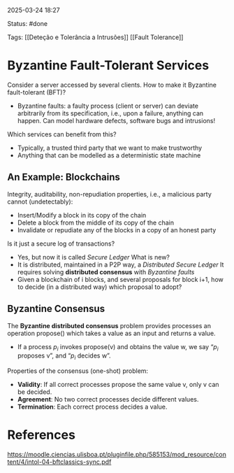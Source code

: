 2025-03-24 18:27

Status: #done 

Tags: [[Deteção e Tolerância a Intrusões]] [[Fault Tolerance]] 

# Byzantine Fault-Tolerant Services

Consider a server accessed by several clients.
How to make it Byzantine fault-tolerant (BFT)?
- Byzantine faults: a faulty process (client or server) can deviate arbitrarily from its specification, i.e., upon a failure, anything can happen. Can model hardware defects, software bugs and intrusions!

Which services can benefit from this?
- Typically, a trusted third party that we want to make trustworthy
- Anything that can be modelled as a deterministic state machine

## An Example: Blockchains

Integrity, auditability, non-repudiation properties, i.e., a malicious party cannot (undetectably):
- Insert/Modify a block in its copy of the chain
- Delete a block from the middle of its copy of the chain
- Invalidate or repudiate any of the blocks in a copy of an honest party

Is it just a secure log of transactions?
- Yes, but now it is called *Secure Ledger*
What is new?
- It is distributed, maintained in a P2P way, a *Distributed Secure Ledger*
It requires solving **distributed consensus** with *Byzantine faults*
- Given a blockchain of i blocks, and several proposals for block i+1, how to decide (in a distributed way) which proposal to adopt?

## Byzantine Consensus

The **Byzantine distributed consensus** problem provides processes an operation propose() which takes a value as an input and returns a value.
- If a process $p_i$ invokes propose(v) and obtains the value w, we say “$p_i$ proposes v”, and “$p_i$ decides w”.

Properties of the consensus (one-shot) problem:
- **Validity**: If all correct processes propose the same value v, only v can be decided.
- **Agreement**: No two correct processes decide different values.
- **Termination**: Each correct process decides a value.

# References

https://moodle.ciencias.ulisboa.pt/pluginfile.php/585153/mod_resource/content/4/intol-04-bftclassics-sync.pdf